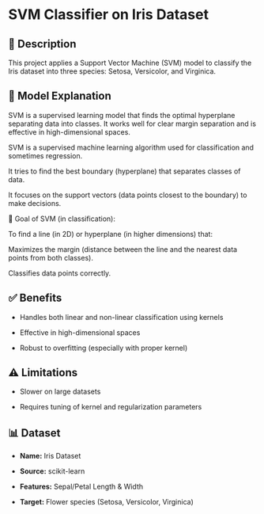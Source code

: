 # SVM Classifier on Iris Dataset

## 📖 Description

This project applies a Support Vector Machine (SVM) model to classify the Iris dataset into three species: Setosa, Versicolor, and Virginica.

## 🧠 Model Explanation

SVM is a supervised learning model that finds the optimal hyperplane separating data into classes. It works well for clear margin separation and is effective in high-dimensional spaces.

SVM is a supervised machine learning algorithm used for classification and sometimes regression.

It tries to find the best boundary (hyperplane) that separates classes of data.

It focuses on the support vectors (data points closest to the boundary) to make decisions.

🎯 Goal of SVM (in classification):

To find a line (in 2D) or hyperplane (in higher dimensions) that:

Maximizes the margin (distance between the line and the nearest data points from both classes).

Classifies data points correctly.

## ✅ Benefits

- Handles both linear and non-linear classification using kernels
  
- Effective in high-dimensional spaces
  
- Robust to overfitting (especially with proper kernel)

## ⚠️ Limitations

- Slower on large datasets
  
- Requires tuning of kernel and regularization parameters

## 📊 Dataset

- **Name:** Iris Dataset
  
- **Source:** scikit-learn
  
- **Features:** Sepal/Petal Length & Width
  
- **Target:** Flower species (Setosa, Versicolor, Virginica)
